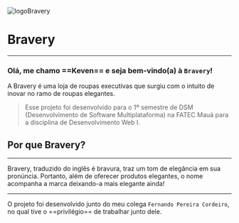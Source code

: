 ![logoBravery](https://user-images.githubusercontent.com/119967485/232362134-65b5525c-3e89-470e-ac9f-a9f70ca0e112.jpg)
# Bravery

---

### Olá, me chamo ==Keven== e seja bem-vindo(a) à `Bravery`!

A Bravery é uma loja de roupas executivas que surgiu com o intuito de inovar no ramo de roupas elegantes.

> Esse projeto foi desenvolvido para o 1º semestre de DSM (Desenvolvimento de Software Multiplataforma) na FATEC Mauá para a disciplina de Desenvolvimento Web I.

## Por que Bravery?
---
Bravery, traduzido do inglês é bravura, traz um tom de elegância em sua pronúncia. Portanto, além de oferecer produtos elegantes, o nome acompanha a marca deixando-a mais elegante ainda!

---
O projeto foi desenvolvido junto do meu colega `Fernando Pereira Cordeiro`, no qual tive o ==privilégio== de trabalhar junto dele.



